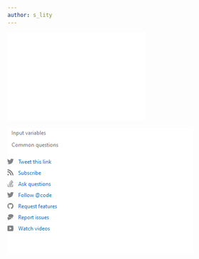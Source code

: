 ```yaml
---
author: s_lity
---
```



![](20230331204056.png)  

![](../../../assets/images/20230331204518.png)  